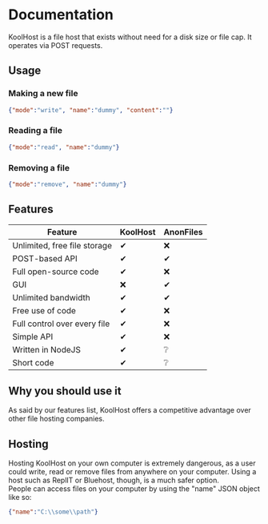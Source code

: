 # Documentation
KoolHost is a file host that exists without need for a disk size or file cap. It operates via POST requests.
## Usage

### Making a new file

```JSON
{"mode":"write", "name":"dummy", "content":""}
```
### Reading a file
```JSON
{"mode":"read", "name":"dummy"}
```
### Removing a file
```JSON
{"mode":"remove", "name":"dummy"}
```

## Features

| Feature | KoolHost      | AnonFiles |
| ----------- | ----------- | ----------- |
| Unlimited, free file storage | ✔ | ❌ |
| POST-based API | ✔ | ✔ |
| Full open-source code | ✔ | ❌ |
| GUI | ❌ | ✔ |
| Unlimited bandwidth | ✔ | ✔ |
| Free use of code | ✔ | ❌ |
| Full control over every file | ✔ | ❌ |
| Simple API | ✔ | ❌ |
| Written in NodeJS | ✔ | ❔ |
| Short code | ✔ | ❔ |

## Why you should use it

As said by our features list, KoolHost offers a competitive advantage over other file hosting companies. 

## Hosting

Hosting KoolHost on your own computer is extremely dangerous, as a user could write, read or remove files from anywhere on your computer. Using a host such as ReplIT or Bluehost, though, is a much safer option.  
People can access files on your computer by using the "name" JSON object like so:  
```JSON
{"name":"C:\\some\\path"}
```
